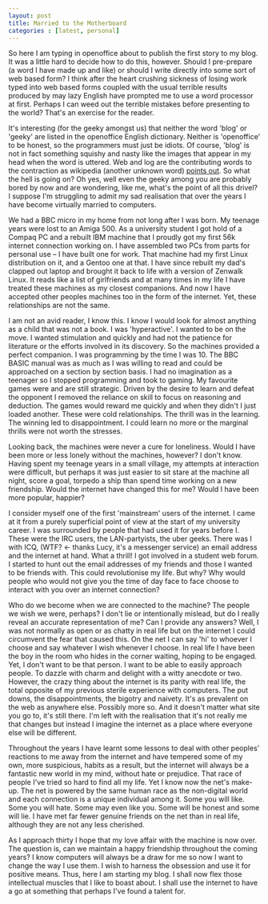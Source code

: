 ```yaml
---
layout: post
title: Married to the Motherboard
categories : [latest, personal]
---
```


So here I am typing in openoffice about to publish the first story to my blog. It was a little hard to decide how to do this, however. Should I pre-prepare (a word I have made up and like) or should I write directly into some sort of web based form? I think after the heart crushing sickness of losing work typed into web based forms coupled with the usual terrible results produced by may lazy English have prompted me to use a word processor at first. Perhaps I can weed out the terrible mistakes before presenting to the world? That's an exercise for the reader.

It's interesting (for the geeky amongst us) that neither the word 'blog' or 'geeky' are listed in the openoffice English dictionary. Neither is 'openoffice' to be honest, so the programmers must just be idiots. Of course, 'blog' is not in fact something squishy and nasty like the images that appear in my head when the word is uttered. Web and log are the contributing words to the contraction as wikipedia (another unknown word) [points out](https://en.wikipedia.org/wiki/Blog). So what the hell is going on? Oh yes, well even the geeky among you are probably bored by now and are wondering, like me, what's the point of all this drivel? I suppose I'm struggling to admit my sad realisation that over the years I have become virtually married to computers.

We had a BBC micro in my home from not long after I was born. My teenage years were lost to an Amiga 500. As a university student I got hold of a Compaq PC and a rebuilt IBM machine that I proudly got my first 56k internet connection working on. I have assembled two PCs from parts for personal use – I have built one for work. That machine had my first Linux distribution on it, and a Gentoo one at that. I have since rebuilt my dad's clapped out laptop and brought it back to life with a version of Zenwalk Linux. It reads like a list of girlfriends and at many times in my life I have treated these machines as my closest companions. And now I have accepted other peoples machines too in the form of the internet. Yet, these relationships are not the same.

I am not an avid reader, I know this. I know I would look for almost anything as a child that was not a book. I was 'hyperactive'. I wanted to be on the move. I wanted stimulation and quickly and had not the patience for literature or the efforts involved in its discovery. So the machines provided a perfect companion. I was programming by the time I was 10. The BBC BASIC manual was as much as I was willing to read and could be approached on a section by section basis. I had no imagination as a teenager so I stopped programming and took to gaming. My favourite games were and are still strategic. Driven by the desire to learn and defeat the opponent I removed the reliance on skill to focus on reasoning and deduction. The games would reward me quickly and when they didn't I just loaded another. These were cold relationships. The thrill was in the learning. The winning led to disappointment. I could learn no more or the marginal thrills were not worth the stresses.

Looking back, the machines were never a cure for loneliness. Would I have been more or less lonely without the machines, however? I don't know. Having spent my teenage years in a small village, my attempts at interaction were difficult, but perhaps it was just easier to sit stare at the machine all night, score a goal, torpedo a ship than spend time working on a new friendship. Would the internet have changed this for me? Would I have been more popular, happier?

I consider myself one of the first 'mainstream' users of the internet. I came at it from a purely superficial point of view at the start of my university career. I was surrounded by people that had used it for years before I. These were the IRC users, the LAN-partyists, the uber geeks. There was I with ICQ, (WTF? <- thanks Lucy, it's a messenger service) an email address and the internet at hand. What a thrill! I got involved in a student web forum. I started to hunt out the email addresses of my friends and those I wanted to be friends with. This could revolutionise my life. But why? Why would people who would not give you the time of day face to face choose to interact with you over an internet connection?

Who do we become when we are connected to the machine? The people we wish we were, perhaps? I don't lie or intentionally mislead, but do I really reveal an accurate representation of me? Can I provide any answers? Well, I was not normally as open or as chatty in real life but on the internet I could circumvent the fear that caused this. On the net I can say 'hi' to whoever I choose and say whatever I wish whenever I choose. In real life I have been the boy in the room who hides in the corner waiting, hoping to be engaged. Yet, I don't want to be that person. I want to be able to easily approach people. To dazzle with charm and delight with a witty anecdote or two. However, the crazy thing about the internet is its parity with real life, the total opposite of my previous sterile experience with computers. The put downs, the disappointments, the bigotry and naivety. It's as prevalent on the web as anywhere else. Possibly more so. And it doesn't matter what site you go to, it's still there. I'm left with the realisation that it's not really me that changes but instead I imagine the internet as a place where everyone else will be different.

Throughout the years I have learnt some lessons to deal with other peoples' reactions to me away from the internet and have tempered some of my own, more suspicious, habits as a result, but the internet will always be a fantastic new world in my mind, without hate or prejudice. That race of people I've tried so hard to find all my life. Yet I know now the net's make-up. The net is powered by the same human race as the non-digital world and each connection is a unique individual among it. Some you will like. Some you will hate. Some may even like you. Some will be honest and some will lie. I have met far fewer genuine friends on the net than in real life, although they are not any less cherished.

As I approach thirty I hope that my love affair with the machine is now over. The question is, can we maintain a happy friendship throughout the coming years? I know computers will always be a draw for me so now I want to change the way I use them. I wish to harness the obsession and use it for positive means. Thus, here I am starting my blog. I shall now flex those intellectual muscles that I like to boast about. I shall use the internet to have a go at something that perhaps I've found a talent for.
